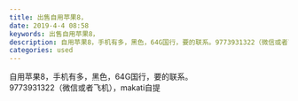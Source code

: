 ```yaml
---
title: 出售自用苹果8，
date: 2019-4-4 08:58
keywords: 出售自用苹果8，
description: 自用苹果8，手机有多，黑色，64G国行，要的联系。9773931322（微信或者飞机），makati自提
categories: used
---
```

<td class="t_f" id="postmessage_3389255">

自用苹果8，手机有多，黑色，64G国行，要的联系。<br/>
9773931322（微信或者飞机），makati自提<br/>
<img alt="" border="0" class="zoom" data-cf-modified-0ef04ad9ad61a2bb3c0fe62a-="" file="http://www.flw.ph/data/appbyme/upload/image/201904/04/X6oVYW43FJ1c.jpg" id="aimg_eqLLy" lazyloadthumb="1" onclick="" onmouseover="" src="http://www.flw.ph/data/appbyme/upload/image/201904/04/X6oVYW43FJ1c.jpg"/><br/>
<br/>
<img alt="" border="0" class="zoom" data-cf-modified-0ef04ad9ad61a2bb3c0fe62a-="" file="http://www.flw.ph/data/appbyme/upload/image/201904/04/MRkicC4lMGQ7.jpg" id="aimg_kwaV2" lazyloadthumb="1" onclick="" onmouseover="" src="http://www.flw.ph/data/appbyme/upload/image/201904/04/MRkicC4lMGQ7.jpg"/><br/>
<br/>
<img alt="" border="0" class="zoom" data-cf-modified-0ef04ad9ad61a2bb3c0fe62a-="" file="http://www.flw.ph/data/appbyme/upload/image/201904/04/uwGUrEv2qrdZ.jpg" id="aimg_r4u1C" lazyloadthumb="1" onclick="" onmouseover="" src="http://www.flw.ph/data/appbyme/upload/image/201904/04/uwGUrEv2qrdZ.jpg"/><br/>
<br/>
</td>
